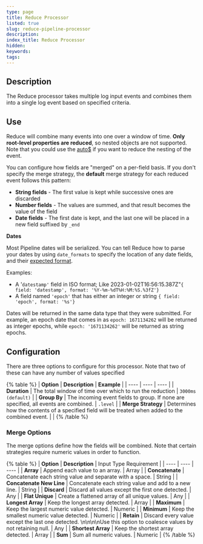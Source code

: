 ```yaml
---
type: page
title: Reduce Processor
listed: true
slug: reduce-pipeline-processor
description: 
index_title: Reduce Processor
hidden: 
keywords: 
tags: 
---
```


## Description

The Reduce processor takes multiple log input events and combines them into a single log event based on specified criteria.

## Use

Reduce will combine many events into one over a window of time. **Only root-level properties are reduced**, so nested objects are not supported. Note that you could use the [auto$](/docs/flatten-field-pipeline-processor) if you want to reduce the nesting of the event.

You can configure how fields are "merged" on a per-field basis. If you don't specify the merge strategy, the **default** merge strategy for each reduced event follows this pattern:

- **String fields** - The first value is kept while successive ones are discarded
- **Number fields** - The values are summed, and that result becomes the value of the field
- **Date fields** - The first date is kept, and the last one will be placed in a new field suffixed by `_end`

**Dates**

Most Pipeline dates will be serialized. You can tell Reduce how to parse your dates by using `date_formats` to specify the location of any date fields, and their [expected format](https://docs.rs/chrono/0.4.23/chrono/format/strftime/index.html#specifiers).

Examples: 

- A '`datestamp'` field in ISO format; Like 2023-01-02T16:56:15.387Z"`{ field: 'datestamp', format: '%Y-%m-%dT%H:%M:%S.%3fZ'}`
- A field named `'epoch'` that has either an integer or string 
`{ field: 'epoch', format: '%s'}`

Dates will be returned in the same data type that they were submitted.  For example, an epoch date that comes in as `epoch: 1671134262` will be returned as integer epochs, while `epoch: '1671134262'` will be returned as string epochs.

## Configuration

There are three options to configure for this processor. Note that two of these can have any number of values specified

{% table %}
| **Option** | **Description** | **Example** | 
| ---- | ---- | ---- | 
| **Duration** | The total window of time over which to run the reduction | `3000ms (default)` | 
| **Group By** | The incoming event fields to group. If none are specified, all events are combined. | `.level` | 
| **Merge Strategy** | Determines how the contents of a specified field will be treated when added to the combined event. |  | 
{% /table %}

### Merge Options

The merge options define how the fields will be combined. Note that certain strategies require numeric values in order to function.

{% table %}
| **Option** | **Description** | Input Type Requirement | 
| ---- | ---- | ---- | 
| **Array** | Append each value to an array. | Array | 
| **Concatenate** | Concatenate each string value and separate with a space. | String | 
| **Concatenate New Line** | Concatenate each string value and add to a new line. | String | 
| **Discard** | Discard all values except the first one detected. | Any | 
| **Flat Unique** | Create a flattened array of all unique values. | Any | 
| **Longest Array** | Keep the longest array detected. | Array | 
| **Maximum** | Keep the largest numeric value detected. | Numeric | 
| **Minimum** | Keep the smallest numeric value detected. | Numeric | 
| **Retain** | Discard every value except the last one detected. \n\n\n\nUse this option to coalesce values by not retaining null. | Any | 
| **Shortest Array** | Keep the shortest array detected. | Array | 
| **Sum** | Sum all numeric values. | Numeric | 
{% /table %}